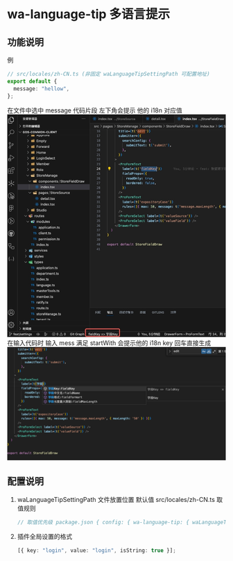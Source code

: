 # wa-language-tip 多语言提示

## 功能说明

例

```typescript
// src/locales/zh-CN.ts (非固定 waLanguageTipSettingPath 可配置地址)
export default {
  message: "hellow",
};
```

在文件中选中 message 代码片段 左下角会提示 他的 i18n 对应值
![image](img/tip2.jpeg)
在输入代码时 输入 mess 满足 startWith 会提示他的 i18n key 回车直接生成
![image](img/tip1.png)

## 配置说明

1. waLanguageTipSettingPath
   文件放置位置
   默认值 src/locales/zh-CN.ts
   取值规则
   ```typescript
   // 取值优先级 package.json { config: { wa-language-tip: { waLanguageTipSettingPath: '' } } } > 设置->插件
   ```
2. 插件全局设置的格式

   ```typescript
   [{ key: "login", value: "login", isString: true }];
   ```
